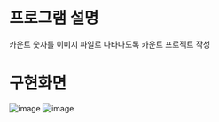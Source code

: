 # 프로그램 설명
카운트 숫자를 이미지 파일로 나타나도록 카운트 프로젝트 작성

# 구현화면
![image](https://user-images.githubusercontent.com/80745282/170225009-9bc7ced4-31cc-4816-8ff2-9b9f03f41149.png)
![image](https://user-images.githubusercontent.com/80745282/170225071-63b69f0f-ab4a-4174-b3b3-3ce852879cdc.png)
